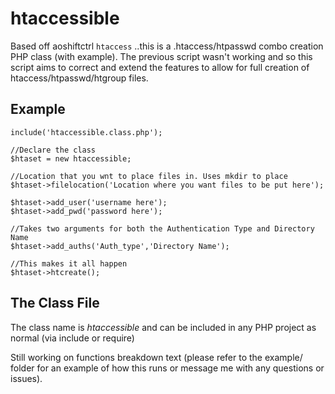htaccessible
============

Based off aoshiftctrl `htaccess` ..this is a .htaccess/htpasswd combo creation PHP class (with example). The previous script wasn't working and so this script aims to correct and extend the features to allow for full creation of htaccess/htpasswd/htgroup files.

Example
-------

    include('htaccessible.class.php');
   
	//Declare the class
    $htaset = new htaccessible;  
    
	//Location that you wnt to place files in. Uses mkdir to place
	$htaset->filelocation('Location where you want files to be put here');
   
    $htaset->add_user('username here');
    $htaset->add_pwd('password here');
    
	//Takes two arguments for both the Authentication Type and Directory Name
    $htaset->add_auths('Auth_type','Directory Name');
	 
    //This makes it all happen
    $htaset->htcreate(); 

	
The Class File
--------------

The class name is _htaccessible_ and can be included in any PHP project as normal (via include or require)

Still working on functions breakdown text (please refer to the example/ folder for an example of how this runs or message me with any questions or issues).